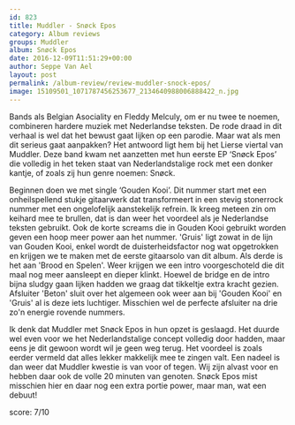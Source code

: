 ```yaml
---
id: 823
title: Muddler - Snøck Epos
category: Album reviews
groups: Muddler
album: Snøck Epos
date: 2016-12-09T11:51:29+00:00
author: Seppe Van Ael
layout: post
permalink: /album-review/review-muddler-snock-epos/
image: 15109501_1071787456253677_2134640988006888422_n.jpg
---
```

Bands als Belgian Asociality en Fleddy Melculy, om er nu twee te noemen, combineren hardere muziek met Nederlandse teksten. De rode draad in dit verhaal is wel dat het bewust gaat lijken op een parodie. Maar wat als men dit serieus gaat aanpakken? Het antwoord ligt hem bij het Lierse viertal van Muddler. Deze band kwam net aanzetten met hun eerste EP ‘Snøck Epos’ die volledig in het teken staat van Nederlandstalige rock met een donker kantje, of zoals zij hun genre noemen: Snøck.

Beginnen doen we met single ‘Gouden Kooi’. Dit nummer start met een onheilspellend stukje gitaarwerk dat transformeert in een stevig stonerrock nummer met een ongelofelijk aanstekelijk refrein. Ik kreeg meteen zin om keihard mee te brullen, dat is dan weer het voordeel als je Nederlandse teksten gebruikt. Ook de korte screams die in Gouden Kooi gebruikt worden geven een hoop meer power aan het nummer. 'Gruis' ligt zowat in de lijn van Gouden Kooi, enkel wordt de duisterheidsfactor nog wat opgetrokken en krijgen we te maken met de eerste gitaarsolo van dit album. Als derde is het aan 'Brood en Spelen'. Weer krijgen we een intro voorgeschoteld die dit maal nog meer aansleept en dieper klinkt. Hoewel de bridge en de intro bijna sludgy gaan lijken hadden we graag dat tikkeltje extra kracht gezien. Afsluiter 'Beton' sluit over het algemeen ook weer aan bij 'Gouden Kooi' en 'Gruis' al is deze iets luchtiger. Misschien wel de perfecte afsluiter na drie zo'n energie rovende nummers.

Ik denk dat Muddler met Snøck Epos in hun opzet is geslaagd. Het duurde wel even voor we het Nederlandstalige concept volledig door hadden, maar eens je dit gewoon wordt wil je geen weg terug. Het voordeel is zoals eerder vermeld dat alles lekker makkelijk mee te zingen valt. Een nadeel is dan weer dat Muddler kwestie is van voor of tegen. Wij zijn alvast voor en hebben daar ook de volle 20 minuten van genoten. Snøck Epos mist misschien hier en daar nog een extra portie power, maar man, wat een debuut!

score: 7/10
